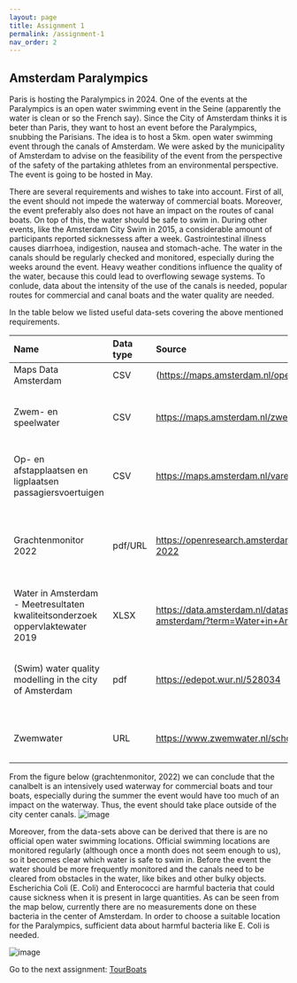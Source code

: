 ```yaml
---
layout: page
title: Assignment 1
permalink: /assignment-1
nav_order: 2
---
```


## Amsterdam Paralympics
Paris is hosting the Paralympics in 2024. One of the events at the Paralympics is an open water
swimming event in the Seine (apparently the water is clean or so the French say). Since the City
of Amsterdam thinks it is beter than Paris, they want to host an event before the Paralympics,
snubbing the Parisians. The idea is to host a 5km. open water swimming event through the
canals of Amsterdam. We were asked by the municipality of Amsterdam to advise on the
feasibility of the event from the perspective of the safety of the partaking athletes from an
environmental perspective. The event is going to be hosted in May.

There are several requirements and wishes to take into account. First of all, the event should not impede the waterway of commercial boats. Moreover, the event preferably also does not have an impact on the routes of canal boats. On top of this, the water should be safe to swim in. During other events, like the Amsterdam City Swim in 2015, a considerable amount of participants reported sicknessess after a week. Gastrointestinal illness causes diarrhoea, 
indigestion, nausea and stomach-ache. The water in the canals should be regularly checked and monitored, especially during the weeks around the event. Heavy weather conditions influence the quality of the water, because this could lead to overflowing sewage systems. To conlude, data about the intensity of the use of the canals is needed, popular routes for commercial and canal boats and the water quality are needed. 

In the table below we listed useful data-sets covering the above mentioned requirements. 

| Name                                   | Data type  | Source | Comments             |
|:-------------------------------------------------|:---------------|:----------------|:-------------------------------|
| Maps Data Amsterdam| CSV | (https://maps.amsterdam.nl/open_geodata/) |Website with maps needed |
| Zwem- en speelwater | CSV | https://maps.amsterdam.nl/zwemwater/ | Map that shows how canals are not an official swim location |
| Op- en afstapplaatsen en ligplaatsen passagiersvoertuigen | CSV | https://maps.amsterdam.nl/varen/ | Map that shows that the canalbelt is intensively used by boats|
| Grachtenmonitor 2022 | pdf/URL | https://openresearch.amsterdam/nl/page/92981/grachtenmonitor-2022 | Document that contains information about how intensely a waterway is used |
| Water in Amsterdam - Meetresultaten kwaliteitsonderzoek oppervlaktewater 2019 | XLSX | https://data.amsterdam.nl/datasets/lAqjIsj-_a7psg/water-in-amsterdam/?term=Water+in+Amsterdam | Data sheet with data about water quality |
| (Swim) water quality modelling in the city of Amsterdam | pdf | https://edepot.wur.nl/528034 | Thesis about water quality in Amsterdam, e.g.information about what influences it |
| Zwemwater | URL | https://www.zwemwater.nl/schoon_water_kwaliteit | Data about swim water quality, measurements |

From the figure below (grachtenmonitor, 2022) we can conclude that the canalbelt is an intensively used waterway for commercial boats and tour boats, especially during the summer the event would have too much of an impact on the waterway. Thus, the event should take place outside of the city center canals. ![image](https://github.com/iepebouw/data1/assets/144791642/aaf274e0-351c-40aa-8ca7-338b1d4b4446)


Moreover, from the data-sets above can be derived that there is are no official open water swimming locations. Official swimming locations are monitored regularly (although once a month does not seem enough to us), so it becomes clear which water is safe to swim in. Before the event the water should be more frequently monitored and the canals need to be cleared from obstacles in the water, like bikes and other bulky objects. Escherichia Coli (E. Coli) and Enterococci are harmful bacteria that could cause sickness when it is present in large quantities. As can be seen from the map below, currently there are no measurements done on these bacteria in the center of Amsterdam. In order to choose a suitable location for the Paralympics, sufficient data about harmful bacteria like E. Coli is needed.

![image](https://github.com/iepebouw/data1/assets/144791642/0b80ea40-5a17-4aa9-9b05-0350db63be6b)
















Go to the next assignment: [TourBoats]({{site.baseurl}}/assignment-2)
